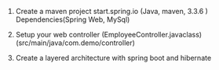 1. Create a maven project
    start.spring.io
    (Java, maven, 3.3.6 )
    Dependencies(Spring Web, MySql)

2. Setup your web controller (EmployeeController.javaclass) (src/main/java/com.demo/controller)

3. Create a layered architecture with spring boot and hibernate
